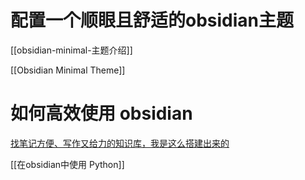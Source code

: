 # 配置一个顺眼且舒适的obsidian主题

[[obsidian-minimal-主题介绍]]

[[Obsidian Minimal Theme]]

# 如何高效使用 obsidian

[找笔记方便、写作又给力的知识库，我是这么搭建出来的](https://sspai.com/post/77144)

[[在obsidian中使用 Python]]